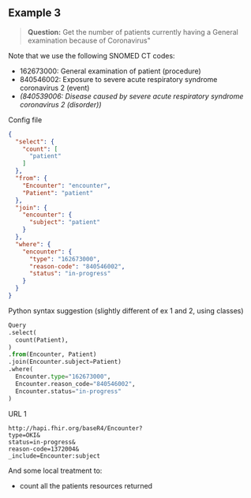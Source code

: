 ## Example 3

> **Question:** Get the number of patients currently having a General examination because of Coronavirus"

Note that we use the following SNOMED CT codes:
- 162673000: General examination of patient (procedure)
- 840546002: Exposure to severe acute respiratory syndrome coronavirus 2 (event)
- _(840539006: Disease caused by severe acute respiratory syndrome coronavirus 2 (disorder))_

Config file
```json
{
  "select": {
    "count": [
      "patient"
    ]
  },
  "from": {
    "Encounter": "encounter",
    "Patient": "patient"
  },
  "join": {
    "encounter": {
      "subject": "patient"
    }
  },
  "where": {
    "encounter": {
      "type": "162673000",
      "reason-code": "840546002",
      "status": "in-progress"
    }
  }
}
```

Python syntax suggestion (slightly different of ex 1 and 2, using classes)
```python
Query
.select(
  count(Patient),
)
.from(Encounter, Patient)
.join(Encounter.subject=Patient)
.where(
  Encounter.type="162673000",
  Encounter.reason_code="840546002",
  Encounter.status="in-progress"
)
```

URL 1
```
http://hapi.fhir.org/baseR4/Encounter?
type=OKI&
status=in-progress&
reason-code=1372004&
_include=Encounter:subject
```

And some local treatment to:
- count all the patients resources returned

